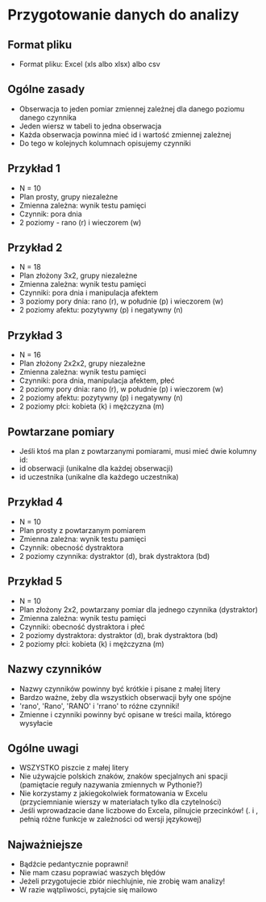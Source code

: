 # Przygotowanie danych do analizy

## Format pliku

- Format pliku: Excel (xls albo xlsx) albo csv

## Ogólne zasady 

- Obserwacja to jeden pomiar zmiennej zależnej dla danego poziomu danego czynnika
- Jeden wiersz w tabeli to jedna obserwacja
- Każda obserwacja powinna mieć id i wartość zmiennej zależnej
- Do tego w kolejnych kolumnach opisujemy czynniki

## Przykład 1

- N = 10
- Plan prosty, grupy niezależne
- Zmienna zależna: wynik testu pamięci
- Czynnik: pora dnia 
- 2 poziomy - rano (r) i wieczorem (w)

## Przykład 2

- N = 18
- Plan złożony 3x2, grupy niezależne
- Zmienna zależna: wynik testu pamięci
- Czynniki: pora dnia i manipulacja afektem
- 3 poziomy pory dnia: rano (r), w południe (p) i wieczorem (w)
- 2 poziomy afektu: pozytywny (p) i negatywny (n)

## Przykład 3

- N = 16
- Plan złożony 2x2x2, grupy niezależne
- Zmienna zależna: wynik testu pamięci
- Czynniki: pora dnia, manipulacja afektem, płeć
- 2 poziomy pory dnia: rano (r), w południe (p) i wieczorem (w)
- 2 poziomy afektu: pozytywny (p) i negatywny (n)
- 2 poziomy płci: kobieta (k) i mężczyzna (m)

## Powtarzane pomiary

- Jeśli ktoś ma plan z powtarzanymi pomiarami, musi mieć dwie kolumny id:
- id obserwacji (unikalne dla każdej obserwacji)
- id uczestnika (unikalne dla każdego uczestnika)

## Przykład 4

- N = 10
- Plan prosty z powtarzanym pomiarem
- Zmienna zależna: wynik testu pamięci
- Czynnik: obecność dystraktora
- 2 poziomy czynnika: dystraktor (d), brak dystraktora (bd)

## Przykład 5

- N = 10
- Plan złożony 2x2, powtarzany pomiar dla jednego czynnika (dystraktor)
- Zmienna zależna: wynik testu pamięci
- Czynniki: obecność dystraktora i płeć
- 2 poziomy dystraktora: dystraktor (d), brak dystraktora (bd)
- 2 poziomy płci: kobieta (k) i mężczyzna (m)



## Nazwy czynników

- Nazwy czynników powinny być krótkie i pisane z małej litery
- Bardzo ważne, żeby dla wszystkich obserwacji były one spójne
- 'rano', 'Rano', 'RANO' i 'rrano' to różne czynniki!
- Zmienne i czynniki powinny być opisane w treści maila, którego wysyłacie

## Ogólne uwagi 

- WSZYSTKO piszcie z małej litery
- Nie używajcie polskich znaków, znaków specjalnych ani spacji (pamiętacie reguły nazywania zmiennych w Pythonie?)
- Nie korzystamy z jakiegokolwiek formatowania w Excelu (przyciemnianie wierszy w materiałach tylko dla czytelności)
- Jeśli wprowadzacie dane liczbowe do Excela, pilnujcie przecinków! (. i , pełnią różne funkcje w zależności od wersji językowej)

## Najważniejsze

- Bądźcie pedantycznie poprawni! 
- Nie mam czasu poprawiać waszych błędów
- Jeżeli przygotujecie zbiór niechlujnie, nie zrobię wam analizy!
- W razie wątpliwości, pytajcie się mailowo

